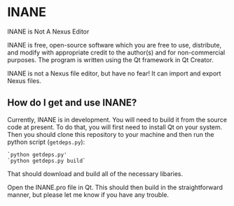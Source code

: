 # INANE

INANE is Not A Nexus Editor


INANE is free, open-source software which you are free to use, distribute, and modify with appropriate credit to the author(s) and for non-commercial purposes. The program is written using the Qt framework in Qt Creator.


INANE is not a Nexus file editor, but have no fear! It can import and export Nexus files.


## How do I get and use INANE?
Currently, INANE is in development. You will need to build it from the source code at present. To do that, you will first need to install Qt on your system. Then you should clone this repository to your machine and then run the python script (`getdeps.py`): 


    `python getdeps.py'
    `python getdeps.py build`


That should download and build all of the necessary libaries.

Open the INANE.pro file in Qt. This should then build in the straightforward manner, but please let me know if you have any trouble.
